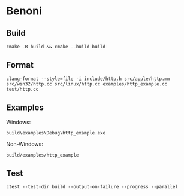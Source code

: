 # Benoni

## Build

```
cmake -B build && cmake --build build
```

## Format

```
clang-format --style=file -i include/http.h src/apple/http.mm src/win32/http.cc src/linux/http.cc examples/http_example.cc test/http.cc
```

## Examples

Windows:

```
build\examples\Debug\http_example.exe
```

Non-Windows:

```
build/examples/http_example
```

## Test

```
ctest --test-dir build --output-on-failure --progress --parallel
```
